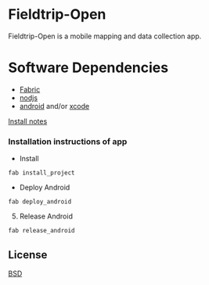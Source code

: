 Fieldtrip-Open
==============

Fieldtrip-Open is a mobile mapping and data collection app.

# Software Dependencies

  - [Fabric](http://docs.fabfile.org)
  - [nodjs](http://nodejs.org/)
  - [android](http://developer.android.com/index.html) and/or [xcode](https://developer.apple.com/xcode/)

[Install notes](INSTALL_DEPS.md)

### Installation instructions of app

* Install
```
fab install_project
```

* Deploy Android
```
fab deploy_android
```

5. Release Android
```
fab release_android
```

License
----

[BSD](LICENSE)
